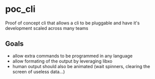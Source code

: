 # poc_cli
Proof of concept cli that allows a cli to be pluggable and have it's development scaled across many teams

## Goals

- allow extra commands to be programmed in any language
- allow formating of the output by leveraging libxo
- human output should also be animated (wait spinners, clearing the screen of useless data...)
